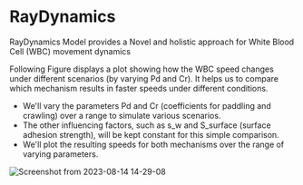 # RayDynamics
RayDynamics Model provides a Novel and holistic approach for White Blood Cell (WBC) movement dynamics

Following Figure displays a plot showing how the WBC speed changes under different scenarios (by varying Pd and Cr). It helps us to compare which mechanism results in faster speeds under different conditions. 
* We'll vary the parameters Pd and Cr (coefficients for paddling and crawling) over a range to simulate various scenarios.
* The other influencing factors, such as s_w and S_surface (surface adhesion strength), will be kept constant for this simple comparison.
* We'll plot the resulting speeds for both mechanisms over the range of varying parameters.

![Screenshot from 2023-08-14 14-29-08](https://github.com/ParthaPRay/RayDynamics/assets/1689639/5544a3c3-cdf3-4a8b-bc33-b9c03c39c4c3)

